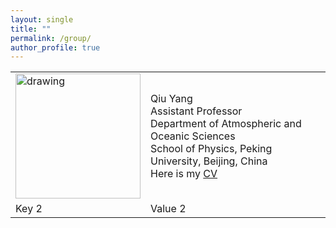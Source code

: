 ```yaml
---
layout: single
title: ""
permalink: /group/
author_profile: true
---
```


<table>
  <tr>
    <td><img src="/images/QiuYang_zoom.jpg" alt="drawing" width="200"/></td>
    <td>Qiu Yang<br>Assistant Professor<br>Department of Atmospheric and Oceanic Sciences<br>School of Physics, Peking University, Beijing, China<br>Here is my <a href="/_pages/cv.md">CV</a></td>
  </tr>
  <tr>
    <td>Key 2</td>
    <td>Value 2</td>
  </tr>
</table>
